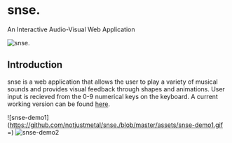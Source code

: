 # snse.

An Interactive Audio-Visual Web Application

![snse.](https://github.com/notjustmetal/snse./blob/master/assets/splash.png)

## Introduction

snse is a web application that allows the user to play a variety of musical sounds and provides visual feedback through shapes and animations. User input is recieved from the 0-9 numerical keys on the keyboard. A current working version can be found [here](https://notjustmetal.github.io/snse./).

![snse-demo1](https://github.com/notjustmetal/snse./blob/master/assets/snse-demo1.gif =) ![snse-demo2](https://github.com/notjustmetal/snse./blob/master/assets/snse-demo2.gif)
